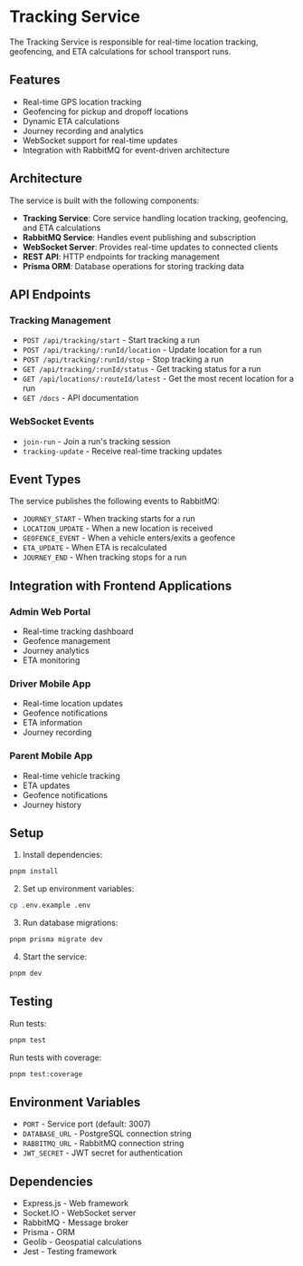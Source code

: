 # Tracking Service

The Tracking Service is responsible for real-time location tracking, geofencing, and ETA calculations for school transport runs.

## Features

- Real-time GPS location tracking
- Geofencing for pickup and dropoff locations
- Dynamic ETA calculations
- Journey recording and analytics
- WebSocket support for real-time updates
- Integration with RabbitMQ for event-driven architecture

## Architecture

The service is built with the following components:

- **Tracking Service**: Core service handling location tracking, geofencing, and ETA calculations
- **RabbitMQ Service**: Handles event publishing and subscription
- **WebSocket Server**: Provides real-time updates to connected clients
- **REST API**: HTTP endpoints for tracking management
- **Prisma ORM**: Database operations for storing tracking data

## API Endpoints

### Tracking Management

- `POST /api/tracking/start` - Start tracking a run
- `POST /api/tracking/:runId/location` - Update location for a run
- `POST /api/tracking/:runId/stop` - Stop tracking a run
- `GET /api/tracking/:runId/status` - Get tracking status for a run
- `GET /api/locations/:routeId/latest` - Get the most recent location for a run
- `GET /docs` - API documentation

### WebSocket Events

- `join-run` - Join a run's tracking session
- `tracking-update` - Receive real-time tracking updates

## Event Types

The service publishes the following events to RabbitMQ:

- `JOURNEY_START` - When tracking starts for a run
- `LOCATION_UPDATE` - When a new location is received
- `GEOFENCE_EVENT` - When a vehicle enters/exits a geofence
- `ETA_UPDATE` - When ETA is recalculated
- `JOURNEY_END` - When tracking stops for a run

## Integration with Frontend Applications

### Admin Web Portal
- Real-time tracking dashboard
- Geofence management
- Journey analytics
- ETA monitoring

### Driver Mobile App
- Real-time location updates
- Geofence notifications
- ETA information
- Journey recording

### Parent Mobile App
- Real-time vehicle tracking
- ETA updates
- Geofence notifications
- Journey history

## Setup

1. Install dependencies:
```bash
pnpm install
```

2. Set up environment variables:
```bash
cp .env.example .env
```

3. Run database migrations:
```bash
pnpm prisma migrate dev
```

4. Start the service:
```bash
pnpm dev
```

## Testing

Run tests:
```bash
pnpm test
```

Run tests with coverage:
```bash
pnpm test:coverage
```

## Environment Variables

- `PORT` - Service port (default: 3007)
- `DATABASE_URL` - PostgreSQL connection string
- `RABBITMQ_URL` - RabbitMQ connection string
- `JWT_SECRET` - JWT secret for authentication

## Dependencies

- Express.js - Web framework
- Socket.IO - WebSocket server
- RabbitMQ - Message broker
- Prisma - ORM
- Geolib - Geospatial calculations
- Jest - Testing framework 